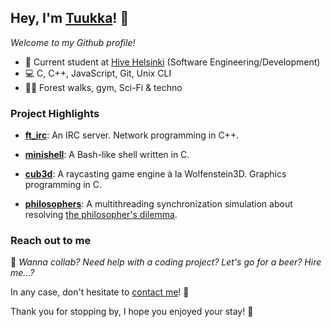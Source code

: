 ## Hey, I'm [Tuukka](https://www.linkedin.com/in/tuukka-tikanoja/)! 👋

*Welcome to my Github profile!*

- 🐝 Current student at [Hive Helsinki](https://www.hive.fi/en/) (Software Engineering/Development)
- 💻 C, C++, JavaScript, Git, Unix CLI
- 🧚‍♂️ Forest walks, gym, Sci-Fi & techno

### Project Highlights

- **[ft_irc](https://github.com/tikanoja/ft_irc)**: An IRC server. Network programming in C++.

- **[minishell](https://github.com/tikanoja/minishell)**: A Bash-like shell written in C.

- **[cub3d](https://github.com/tikanoja/cub3D)**: A raycasting game engine à la Wolfenstein3D. Graphics programming in C.
 
- **[philosophers](https://github.com/tikanoja/Philosophers)**: A multithreading synchronization simulation about resolving [the philosopher's dilemma](https://en.wikipedia.org/wiki/Dining_philosophers_problem).

### Reach out to me

💭 *Wanna collab? Need help with a coding project? Let's go for a beer? Hire me...?*

In any case, don't hesitate to [contact me](https://www.linkedin.com/in/tuukka-tikanoja/)! 🤝

Thank you for stopping by, I hope you enjoyed your stay! 🤠
